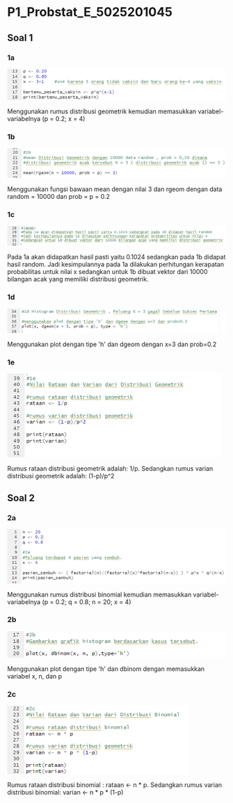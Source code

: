 # P1_Probstat_E_5025201045

## Soal 1

### 1a
![alt text](https://github.com/mlintang20/P1_Probstat_E_5025201045/blob/master/images/ss_1a.png?raw=true)

Menggunakan rumus distribusi geometrik kemudian memasukkan variabel-variabelnya (p = 0.2; x = 4)

### 1b
![alt text](https://github.com/mlintang20/P1_Probstat_E_5025201045/blob/master/images/ss_1b.png?raw=true)

Menggunakan fungsi bawaan mean dengan nilai 3 dan rgeom dengan data random = 10000 dan prob = p = 0.2

### 1c
![alt text](https://github.com/mlintang20/P1_Probstat_E_5025201045/blob/master/images/ss_1c.png?raw=true)

Pada 1a akan didapatkan hasil pasti yaitu 0.1024 sedangkan pada 1b didapat hasil random.
Jadi kesimpulannya pada 1a dilakukan perhitungan kerapatan probabilitas untuk nilai x sedangkan untuk 1b dibuat vektor dari 10000 bilangan acak yang memiliki distribusi geometrik.

### 1d
![alt text](https://github.com/mlintang20/P1_Probstat_E_5025201045/blob/master/images/ss_1d.png?raw=true)

Menggunakan plot dengan tipe 'h' dan dgeom dengan x=3 dan prob=0.2

### 1e
![alt text](https://github.com/mlintang20/P1_Probstat_E_5025201045/blob/master/images/ss_1e.png?raw=true)

Rumus rataan distribusi geometrik adalah: 1/p.
Sedangkan rumus varian distribusi geometrik adalah: (1-p)/p^2

## Soal 2

### 2a
![alt text](https://github.com/mlintang20/P1_Probstat_E_5025201045/blob/master/images/ss_2a.png?raw=true)

Menggunakan rumus distribusi binomial kemudian memasukkan variabel-variabelnya (p = 0.2; q = 0.8; n = 20; x = 4)

### 2b
![alt text](https://github.com/mlintang20/P1_Probstat_E_5025201045/blob/master/images/ss_2b.png?raw=true)

Menggunakan plot dengan tipe 'h' dan dbinom dengan memasukkan variabel x, n, dan p

### 2c
![alt text](https://github.com/mlintang20/P1_Probstat_E_5025201045/blob/master/images/ss_2c.png?raw=true)

Rumus rataan distribusi binomial : rataan <- n * p.
Sedangkan rumus varian distribusi binomial: varian <- n * p * (1-p)


